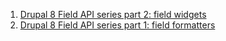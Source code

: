 1. [Drupal 8 Field API series part 2: field widgets](http://realize.be/drupal-8-field-api-series-part-2-field-widgets)
1. [Drupal 8 Field API series part 1: field formatters](http://realize.be/drupal-8-field-api-series-part-1-field-formatters)
